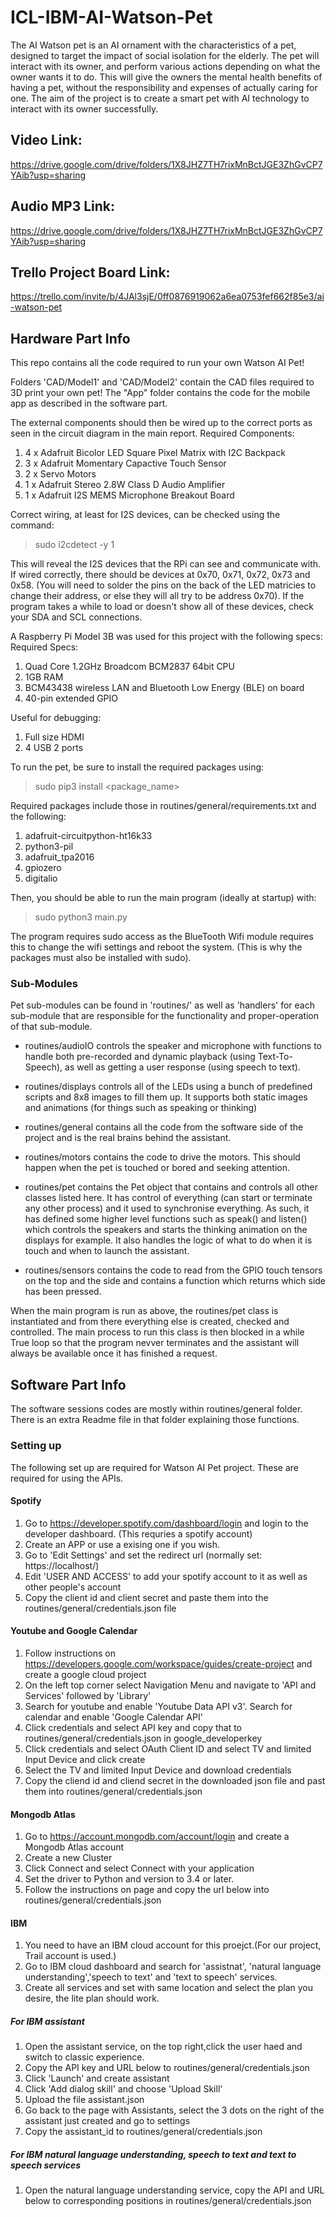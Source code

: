 # ICL-IBM-AI-Watson-Pet
 The AI Watson pet is an AI ornament with the characteristics of a pet, designed to target the impact of social isolation for the elderly. The pet will interact with its owner, and perform various actions depending on what the owner wants it to do. This will give the owners the mental health benefits of having a pet, without the responsibility and expenses of actually caring for one. The aim of the project is to create a smart pet with AI technology to interact with its owner successfully.

## Video Link:
https://drive.google.com/drive/folders/1X8JHZ7TH7rixMnBctJGE3ZhGvCP7YAib?usp=sharing

## Audio MP3 Link:
https://drive.google.com/drive/folders/1X8JHZ7TH7rixMnBctJGE3ZhGvCP7YAib?usp=sharing

## Trello Project Board Link:
https://trello.com/invite/b/4JAl3sjE/0ff0876919062a6ea0753fef662f85e3/ai-watson-pet

## Hardware Part Info

This repo contains all the code required to run your own Watson AI Pet!

Folders 'CAD/Model1' and 'CAD/Model2' contain the CAD files required to 3D print your own pet!
The "App" folder contains the code for the mobile app as described in the software part.

The external components should then be wired up to the correct ports as seen in the circuit diagram in the main report.
Required Components:
1. 4 x Adafruit Bicolor LED Square Pixel Matrix with I2C Backpack
2. 3 x Adafruit Momentary Capactive Touch Sensor
3. 2 x Servo Motors
4. 1 x Adafruit Stereo 2.8W Class D Audio Amplifier
5. 1 x Adafruit I2S MEMS Microphone Breakout Board

Correct wiring, at least for I2S devices, can be checked using the command:
> sudo i2cdetect -y 1

This will reveal the I2S devices that the RPi can see and communicate with. If wired correctly, there should be devices at 0x70, 0x71, 0x72, 0x73 and 0x58. (You will need to solder the pins on the back of the LED matricies to change their address, or else they will all try to be address 0x70). If the program takes a while to load or doesn't show all of these devices, check your SDA and SCL connections.

A Raspberry Pi Model 3B was used for this project with the following specs:
Required Specs:
1. Quad Core 1.2GHz Broadcom BCM2837 64bit CPU
2. 1GB RAM
3. BCM43438 wireless LAN and Bluetooth Low Energy (BLE) on board
4. 40-pin extended GPIO

Useful for debugging:
1. Full size HDMI
2. 4 USB 2 ports

To run the pet, be sure to install the required packages using:

> sudo pip3 install <package_name>

Required packages include those in routines/general/requirements.txt and the following:
1. adafruit-circuitpython-ht16k33
2. python3-pil
3. adafruit_tpa2016
4. gpiozero
5. digitalio

Then, you should be able to run the main program (ideally at startup) with:

> sudo python3 main.py

The program requires sudo access as the BlueTooth Wifi module requires this to change the wifi settings and reboot the system. (This is why the packages must also be installed with sudo).

### Sub-Modules
Pet sub-modules can be found in 'routines/' as well as 'handlers' for each sub-module that are responsible for the functionality and proper-operation of that sub-module.

- routines/audioIO controls the speaker and microphone with functions to handle both pre-recorded and dynamic playback (using Text-To-Speech), as well as getting a user response (using speech to text).

- routines/displays controls all of the LEDs using a bunch of predefined scripts and 8x8 images to fill them up. It supports both static images and animations (for things such as speaking or thinking)

- routines/general contains all the code from the software side of the project and is the real brains behind the assistant.

- routines/motors contains the code to drive the motors. This should happen when the pet is touched or bored and seeking attention.

- routines/pet contains the Pet object that contains and controls all other classes listed here. It has control of everything (can start or terminate any other process) and it used to synchronise everything. As such, it has defined some higher level functions such as speak() and listen() which controls the speakers and starts the thinking animation on the displays for example. It also handles the logic of what to do when it is touch and when to launch the assistant.

- routines/sensors contains the code to read from the GPIO touch tensors on the top and the side and contains a function which returns which side has been pressed.

When the main program is run as above, the routines/pet class is instantiated and from there everything else is created, checked and controlled. The main process to run this class is then blocked in a while True loop so that the program nevver terminates and the assistant will always be available once it has finished a request.

## Software Part Info
The software sessions codes are mostly within routines/general folder. There is an extra Readme file in that folder explaining those functions.
### Setting up 
The following set up are required for Watson AI Pet project. These are required for using the APIs. 

#### Spotify
1. Go to https://developer.spotify.com/dashboard/login and login to the developer dashboard. (This requries a spotify account)
2. Create an APP or use a exising one if you wish. 
3. Go to 'Edit Settings' and set the redirect url (normally set: https://localhost/)
4. Edit 'USER AND ACCESS' to add your spotify account to it as well as other people's account
5. Copy the client id and client secret and paste them into the routines/general/credentials.json file 

#### Youtube and Google Calendar
1. Follow instructions on https://developers.google.com/workspace/guides/create-project and create a google cloud project
2. On the left top corner select Navigation Menu and navigate to 'API and Services' followed by 'Library'
3. Search for youtube and enable 'Youtube Data API v3'. Search for calendar and enable 'Google Calendar API'  
4. Click credentials and select API key and copy that to routines/general/credentials.json in google_developerkey
5. Click credentials and select OAuth Client ID and select TV and limited Input Device and click create
6. Select the TV and limited Input Device and download credentials
7. Copy the cliend id and cliend secret in the downloaded json file and past them into routines/general/credentials.json


#### Mongodb Atlas
1. Go to https://account.mongodb.com/account/login and create a Mongodb Atlas account 
2. Create a new Cluster
3. Click Connect and select Connect with your application
4. Set the driver to Python and version to 3.4 or later.
5. Follow the instructions on page and copy the url below into routines/general/credentials.json


#### IBM
1. You need to have an IBM cloud account for this proejct.(For our project, Trail account is used.)
2. Go to IBM cloud dashboard and search for 'assistnat', 'natural language understanding','speech to text' and 'text to speech' services.
3. Create all services and set with same location and select the plan you desire, the lite plan should work.

##### For IBM assistant 
1. Open the assistant service, on the top right,click the user haed and switch to classic experience.
2. Copy the API key and URL below to routines/general/credentials.json
3. Click 'Launch' and create assistant
4. Click 'Add dialog skill' and choose 'Upload Skill'
5. Upload the file assistant.json
6. Go back to the page with Assistants, select the 3 dots on the right of the assistant just created and go to settings
7. Copy the assistant_id to routines/general/credentials.json

##### For IBM natural language understanding, speech to text and text to speech services
1. Open the natural language understanding service, copy the API and URL below to corresponding positions in routines/general/credentials.json 
